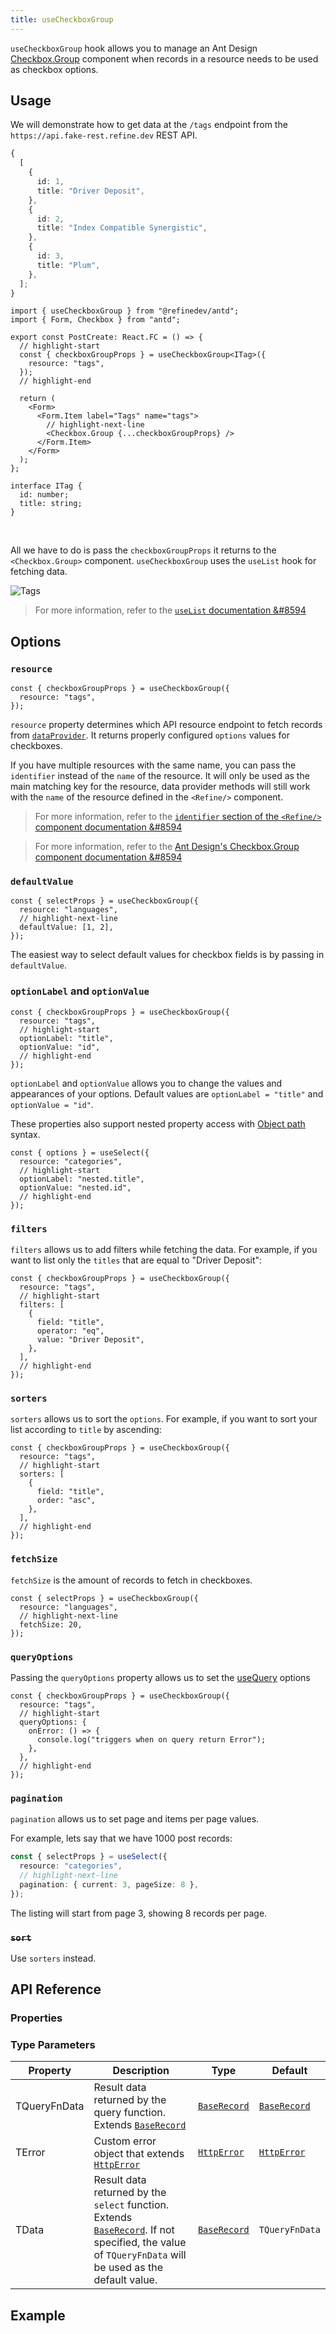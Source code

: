 ```yaml
---
title: useCheckboxGroup
---
```


`useCheckboxGroup` hook allows you to manage an Ant Design [Checkbox.Group](https://ant.design/components/checkbox/#components-checkbox-demo-group) component when records in a resource needs to be used as checkbox options.

## Usage

We will demonstrate how to get data at the `/tags` endpoint from the `https://api.fake-rest.refine.dev` REST API.

```ts title="https://api.fake-rest.refine.dev/tags"
{
  [
    {
      id: 1,
      title: "Driver Deposit",
    },
    {
      id: 2,
      title: "Index Compatible Synergistic",
    },
    {
      id: 3,
      title: "Plum",
    },
  ];
}
```

```tsx title="pages/posts/create.tsx"
import { useCheckboxGroup } from "@refinedev/antd";
import { Form, Checkbox } from "antd";

export const PostCreate: React.FC = () => {
  // highlight-start
  const { checkboxGroupProps } = useCheckboxGroup<ITag>({
    resource: "tags",
  });
  // highlight-end

  return (
    <Form>
      <Form.Item label="Tags" name="tags">
        // highlight-next-line
        <Checkbox.Group {...checkboxGroupProps} />
      </Form.Item>
    </Form>
  );
};

interface ITag {
  id: number;
  title: string;
}
```

<br/>

All we have to do is pass the `checkboxGroupProps` it returns to the `<Checkbox.Group>` component.
`useCheckboxGroup` uses the `useList` hook for fetching data.

<Image src="https://refine.ams3.cdn.digitaloceanspaces.com/website/static/img/hooks/useCheckboxGroup/basic.png" alt="Tags" />

> For more information, refer to the [`useList` documentation &#8594](/docs/core/hooks/data/use-list)

## Options

### `resource`

```tsx
const { checkboxGroupProps } = useCheckboxGroup({
  resource: "tags",
});
```

`resource` property determines which API resource endpoint to fetch records from [`dataProvider`](/docs/data/data-provider). It returns properly configured `options` values for checkboxes.

If you have multiple resources with the same name, you can pass the `identifier` instead of the `name` of the resource. It will only be used as the main matching key for the resource, data provider methods will still work with the `name` of the resource defined in the `<Refine/>` component.

> For more information, refer to the [`identifier` section of the `<Refine/>` component documentation &#8594](/docs/core/refine-component#identifier)

> For more information, refer to the [Ant Design's Checkbox.Group component documentation &#8594](https://ant.design/components/checkbox)

### `defaultValue`

```tsx
const { selectProps } = useCheckboxGroup({
  resource: "languages",
  // highlight-next-line
  defaultValue: [1, 2],
});
```

The easiest way to select default values for checkbox fields is by passing in `defaultValue`.

### `optionLabel` and `optionValue`

```tsx
const { checkboxGroupProps } = useCheckboxGroup({
  resource: "tags",
  // highlight-start
  optionLabel: "title",
  optionValue: "id",
  // highlight-end
});
```

`optionLabel` and `optionValue` allows you to change the values and appearances of your options. Default values are `optionLabel = "title"` and `optionValue = "id"`.

These properties also support nested property access with [Object path](https://lodash.com/docs/4.17.15#get) syntax.

```tsx
const { options } = useSelect({
  resource: "categories",
  // highlight-start
  optionLabel: "nested.title",
  optionValue: "nested.id",
  // highlight-end
});
```

### `filters`

`filters` allows us to add filters while fetching the data. For example, if you want to list only the `titles` that are equal to "Driver Deposit":

```tsx
const { checkboxGroupProps } = useCheckboxGroup({
  resource: "tags",
  // highlight-start
  filters: [
    {
      field: "title",
      operator: "eq",
      value: "Driver Deposit",
    },
  ],
  // highlight-end
});
```

### `sorters`

`sorters` allows us to sort the `options`. For example, if you want to sort your list according to `title` by ascending:

```tsx
const { checkboxGroupProps } = useCheckboxGroup({
  resource: "tags",
  // highlight-start
  sorters: [
    {
      field: "title",
      order: "asc",
    },
  ],
  // highlight-end
});
```

### `fetchSize`

`fetchSize` is the amount of records to fetch in checkboxes.

```tsx
const { selectProps } = useCheckboxGroup({
  resource: "languages",
  // highlight-next-line
  fetchSize: 20,
});
```

### `queryOptions`

Passing the `queryOptions` property allows us to set the [useQuery](https://react-query.tanstack.com/reference/useQuery) options

```tsx
const { checkboxGroupProps } = useCheckboxGroup({
  resource: "tags",
  // highlight-start
  queryOptions: {
    onError: () => {
      console.log("triggers when on query return Error");
    },
  },
  // highlight-end
});
```

### `pagination`

`pagination` allows us to set page and items per page values.

For example, lets say that we have 1000 post records:

```ts
const { selectProps } = useSelect({
  resource: "categories",
  // highlight-next-line
  pagination: { current: 3, pageSize: 8 },
});
```

The listing will start from page 3, showing 8 records per page.

### ~~`sort`~~ <PropTag deprecated />

Use `sorters` instead.

## API Reference

### Properties

<PropsTable module="@refinedev/antd/useCheckboxGroup"/>

### Type Parameters

| Property     | Description                                                                                                                                                         | Type                       | Default                    |
| ------------ | ------------------------------------------------------------------------------------------------------------------------------------------------------------------- | -------------------------- | -------------------------- |
| TQueryFnData | Result data returned by the query function. Extends [`BaseRecord`][baserecord]                                                                                      | [`BaseRecord`][baserecord] | [`BaseRecord`][baserecord] |
| TError       | Custom error object that extends [`HttpError`][httperror]                                                                                                           | [`HttpError`][httperror]   | [`HttpError`][httperror]   |
| TData        | Result data returned by the `select` function. Extends [`BaseRecord`][baserecord]. If not specified, the value of `TQueryFnData` will be used as the default value. | [`BaseRecord`][baserecord] | `TQueryFnData`             |

## Example

<CodeSandboxExample path="field-antd-use-checkbox-group" />

[baserecord]: /docs/core/interface-references#baserecord
[httperror]: /docs/core/interface-references#httperror
